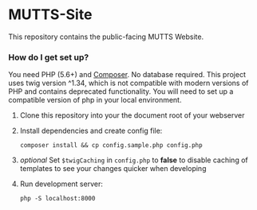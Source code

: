# MUTTS-Site #

This repository contains the public-facing MUTTS Website.

### How do I get set up? ###

You need PHP (5.6+) and [Composer](http://www.getcomposer.org). No database required.
This project uses twig version ^1.34, which is not compatible with modern versions of PHP and contains deprecated functionality. You will need to set up a compatible version of php in your local environment.

1. Clone this repository into your the document root of your webserver

2. Install dependencies and create config file:

    ```
    composer install && cp config.sample.php config.php
    ```

3. *optional* Set `$twigCaching` in `config.php` to **false** to disable caching of templates to see your changes quicker when developing

4. Run development server:

    ```
    php -S localhost:8000
    ```